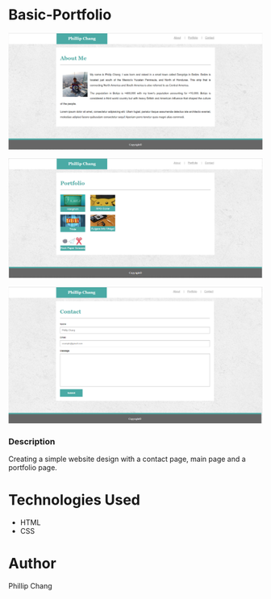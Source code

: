 # Basic-Portfolio

![Index Page Screenshot](assets/Images/index-page.PNG)

![Portfolio Page Screenshot](assets/Images/portfolio-page.PNG)

![Contact Page Screenshot](assets/Images/contact-page.PNG)


### Description
Creating a simple website design with a contact page, main page and a portfolio page.

# Technologies Used
* HTML
* CSS

# Author
Phillip Chang